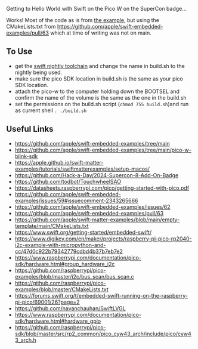 Getting to Hello World with Swift on the Pico W on the SuperCon badge...

Works! Most of the code as is from [the example](https://github.com/apple/swift-embedded-examples/tree/60a648b28066a56d7b1b303923895105e3b753da/pico-w-blink-sdk), but using the CMakeLists.txt from https://github.com/apple/swift-embedded-examples/pull/63 which at time of writing was not on main. 

## To Use

- get the [swift nightly toolchain](https://apple.github.io/swift-matter-examples/tutorials/swiftmatterexamples/setup-macos/) and change the name in build.sh to the nightly being used. 
- make sure the pico SDK location in build.sh is the same as your pico SDK location.
- attach the pico-w to the computer holding down the BOOTSEL and confirm the name of the volume is the same as the one in the build.sh
- set the permissions on the build.sh script (`chmod 755 build.sh`)and run as current shell `. ./build.sh`



## Useful Links

- https://github.com/apple/swift-embedded-examples/tree/main
- https://github.com/apple/swift-embedded-examples/tree/main/pico-w-blink-sdk
- https://apple.github.io/swift-matter-examples/tutorials/swiftmatterexamples/setup-macos/
- https://github.com/Hack-a-Day/2024-Supercon-8-Add-On-Badge
- https://github.com/todbot/TouchwheelSAO
- https://datasheets.raspberrypi.com/pico/getting-started-with-pico.pdf
- https://github.com/apple/swift-embedded-examples/issues/59#issuecomment-2343265666
- https://github.com/apple/swift-embedded-examples/issues/62
- https://github.com/apple/swift-embedded-examples/pull/63
- https://github.com/apple/swift-matter-examples/blob/main/empty-template/main/CMakeLists.txt
- https://www.swift.org/getting-started/embedded-swift/
- https://www.digikey.com/en/maker/projects/raspberry-pi-pico-rp2040-i2c-example-with-micropython-and-cc/47d0c922b79342779cdbd4b37b7eb7e2
- https://www.raspberrypi.com/documentation/pico-sdk/hardware.html#group_hardware_i2c
- https://github.com/raspberrypi/pico-examples/blob/master/i2c/bus_scan/bus_scan.c
- https://github.com/raspberrypi/pico-examples/blob/master/CMakeLists.txt
- https://forums.swift.org/t/embedded-swift-running-on-the-raspberry-pi-pico/69001/26?page=2
- https://github.com/navanchauhan/SwiftLVGL
- https://www.raspberrypi.com/documentation/pico-sdk/hardware.html#hardware_gpio
- https://github.com/raspberrypi/pico-sdk/blob/master/src/rp2_common/pico_cyw43_arch/include/pico/cyw43_arch.h